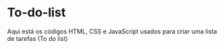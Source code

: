 # To-do-list
Aqui está os códigos HTML, CSS e JavaScript usados para criar uma lista de tarefas (To do list)
